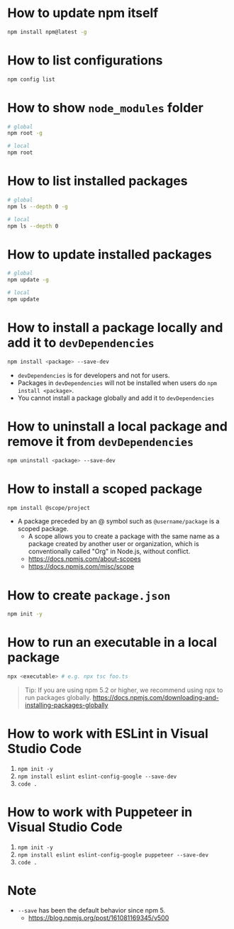 # How to update npm itself
```bash
npm install npm@latest -g
```

# How to list configurations
```bash
npm config list
```

# How to show `node_modules` folder
```bash
# global
npm root -g

# local
npm root
```

# How to list installed packages
```bash
# global
npm ls --depth 0 -g

# local
npm ls --depth 0
```

# How to update installed packages
```bash
# global
npm update -g

# local
npm update
```

# How to install a package locally and add it to `devDependencies`
```bash
npm install <package> --save-dev 
```
* `devDependencies` is for developers and not for users.
* Packages in `devDependencies` will not be installed when users do `npm install <package>`.
* You cannot install a package globally and add it to `devDependencies`

# How to uninstall a local package and remove it from `devDependencies`
```bash
npm uninstall <package> --save-dev
```

# How to install a scoped package
```bash
npm install @scope/project
```
* A package preceded by an @ symbol such as `@username/package` is a scoped package.
  * A scope allows you to create a package with the same name as a package created by another user or organization, which is conventionally called "Org" in Node.js, without conflict.
  * https://docs.npmjs.com/about-scopes
  * https://docs.npmjs.com/misc/scope

# How to create `package.json`
```bash
npm init -y
```

# How to run an executable in a local package
```bash
npx <executable> # e.g. npx tsc foo.ts
```

> Tip: If you are using npm 5.2 or higher, we recommend using npx to run packages globally.
https://docs.npmjs.com/downloading-and-installing-packages-globally

# How to work with ESLint in Visual Studio Code
1. `npm init -y`
2. `npm install eslint eslint-config-google --save-dev`
3. `code .`

# How to work with Puppeteer in Visual Studio Code
1. `npm init -y`
2. `npm install eslint eslint-config-google puppeteer --save-dev`
3. `code .`

# Note
* `--save` has been the default behavior since npm 5.
  * https://blog.npmjs.org/post/161081169345/v500
